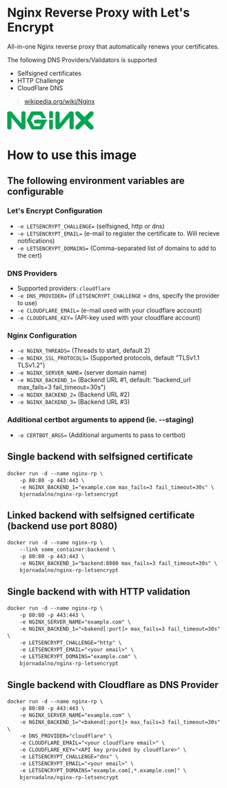 # Nginx Reverse Proxy with Let's Encrypt

All-in-one Nginx reverse proxy that automatically renews your certificates.
 
The following DNS Providers/Validators is supported
* Selfsigned certificates
* HTTP Challenge
* CloudFlare DNS 
 

> [wikipedia.org/wiki/Nginx](https://en.wikipedia.org/wiki/Nginx)

![logo](https://raw.githubusercontent.com/docker-library/docs/01c12653951b2fe592c1f93a13b4e289ada0e3a1/nginx/logo.png)

# How to use this image

## The following environment variables are configurable
### Let's Encrypt Configuration
* `-e LETSENCRYPT_CHALLENGE=` (selfsigned, http or dns)
* `-e LETSENCRYPT_EMAIL=` (e-mail to register the certificate to. Will recieve notifications)
* `-e LETSENCRYPT_DOMAINS=` (Comma-separated list of domains to add to the cert)

### DNS Providers
* Supported providers: `cloudflare`
* `-e DNS_PROVIDER=` (if `LETSENCRYPT_CHALLENGE` = dns, specify the provider to use)
* `-e CLOUDFLARE_EMAIL=` (e-mail used with your cloudflare account)
* `-e CLOUDFLARE_KEY=` (API-key used with your cloudflare account)

### Nginx Configuration
* `-e NGINX_THREADS=` (Threads to start, default 2)
* `-e NGINX_SSL_PROTOCOLS=` (Supported protocols, default "TLSv1.1 TLSv1.2")
* `-e NGINX_SERVER_NAME=` (server domain name)
* `-e NGINX_BACKEND_1=` (Backend URL #1, default: "backend_url max_fails=3 fail_timeout=30s")
* `-e NGINX_BACKEND_2=` (Backend URL #2)
* `-e NGINX_BACKEND_3=` (Backend URL #3)

### Additional certbot arguments to append (ie. --staging)
* `-e CERTBOT_ARGS=` (Additional arguments to pass to certbot)

## Single backend with selfsigned certificate

```console
docker run -d --name nginx-rp \
    -p 80:80 -p 443:443 \
    -e NGINX_BACKEND_1="example.com max_fails=3 fail_timeout=30s" \
    bjornadalno/nginx-rp-letsencrypt
```

## Linked backend with selfsigned certificate (backend use port 8080)

```console
docker run -d --name nginx-rp \
    --link some_container:backend \
    -p 80:80 -p 443:443 \
    -e NGINX_BACKEND_1="backend:8080 max_fails=3 fail_timeout=30s" \
    bjornadalno/nginx-rp-letsencrypt
```

## Single backend with with HTTP validation

```console
docker run -d --name nginx-rp \
    -p 80:80 -p 443:443 \
    -e NGINX_SERVER_NAME="example.com" \
    -e NGINX_BACKEND_1="<bakend[:port]> max_fails=3 fail_timeout=30s" \
    -e LETSENCRYPT_CHALLENGE="http" \
    -e LETSENCRYPT_EMAIL="<your email>" \
    -e LETSENCRYPT_DOMAINS="example.com" \
    bjornadalno/nginx-rp-letsencrypt
```

## Single backend with Cloudflare as DNS Provider

```console
docker run -d --name nginx-rp \
    -p 80:80 -p 443:443 \
    -e NGINX_SERVER_NAME="example.com" \
    -e NGINX_BACKEND_1="<bakend[:port]> max_fails=3 fail_timeout=30s" \
    -e DNS_PROVIDER="cloudflare" \
    -e CLOUDFLARE_EMAIL="<your cloudflare email>" \
    -e CLOUDFLARE_KEY="<API key provided by cloudflare>" \
    -e LETSENCRYPT_CHALLENGE="dns" \
    -e LETSENCRYPT_EMAIL="<your email>" \
    -e LETSENCRYPT_DOMAINS="example.com[,*.example.com]" \
    bjornadalno/nginx-rp-letsencrypt
```
